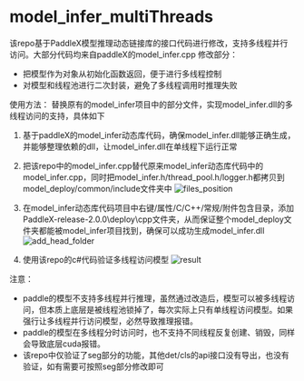 # model_infer_multiThreads

该repo基于PaddleX模型推理动态链接库的接口代码进行修改，支持多线程并行访问。大部分代码均来自paddleX的model_infer.cpp
修改部分：
- 把模型作为对象从初始化函数返回，便于进行多线程控制
- 对模型和线程池进行二次封装，避免了多线程调用时推理失败

使用方法：
替换原有的model_infer项目中的部分文件，实现model_infer.dll的多线程访问的支持，具体如下
1. 基于paddleX的model_infer动态库代码，确保model_infer.dll能够正确生成，并能够整理依赖的dll，让model_infer.dll在单线程下运行正常
2. 把该repo中的model_infer.cpp替代原来model_infer动态库代码中的model_infer.cpp，同时把model_infer.h/thread_pool.h/logger.h都拷贝到model_deploy/common/include文件夹中
![files_position](https://user-images.githubusercontent.com/24242483/139017800-78736d89-f2cc-452b-9d99-82361fa8be6e.png)

3. 在model_infer动态库代码项目中右键/属性/C/C++/常规/附件包含目录，添加PaddleX-release-2.0.0\deploy\cpp文件夹，从而保证整个model_deploy文件夹都能被model_infer项目找到，确保可以成功生成model_infer.dll
![add_head_folder](https://user-images.githubusercontent.com/24242483/139017936-44a5399f-c203-4842-9a58-4ff4ffcbfd7f.png)

4. 使用该repo的c#代码验证多线程访问模型
![result](https://user-images.githubusercontent.com/24242483/139020183-f0b997c1-c293-4de9-bb72-e3ca8b9185ef.png)

注意：
- paddle的模型不支持多线程并行推理，虽然通过改造后，模型可以被多线程访问，但本质上底层是被线程池锁掉了，每次实际上只有单线程访问模型。如果强行让多线程并行访问模型，必然导致推理报错。
- paddle的模型在多线程分时访问时，也不支持不同线程反复创建、销毁，同样会导致底层cuda报错。
- 该repo中仅验证了seg部分的功能，其他det/cls的api接口没有导出，也没有验证，如有需要可按照seg部分修改即可
